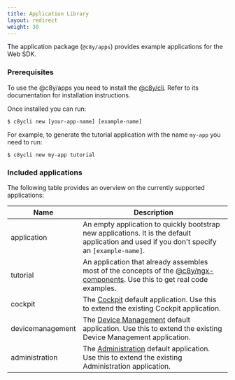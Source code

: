 ```yaml
---
title: Application Library
layout: redirect
weight: 30
---
```



The application package (`@c8y/apps`) provides example applications for the Web SDK.

### Prerequisites

To use the @c8y/apps you need to install the [@c8y/cli](/web/angular#cli). Refer to its documentation for installation instructions.

Once installed you can run:

```
$ c8ycli new [your-app-name] [example-name]
```

For example, to generate the tutorial application with the name `my-app` you need to run:

```
$ c8ycli new my-app tutorial
```

### Included applications

The following table provides an overview on the currently supported applications:

| Name | Description |
| ---- | --- |
|application| An empty application to quickly bootstrap new applications. It is the default application and used if you don't specify an `[example-name]`.|
|tutorial| An application that already assembles most of the concepts of the [@c8y/ngx-components](/web/angular#ngx-components). Use this to get real code examples. |
|cockpit| The [Cockpit](/users-guide/cockpit/) default application. Use this to extend the existing Cockpit application. |
|devicemanagement| The [Device Management](/users-guide/device-management/) default application. Use this to extend the existing Device Management application. |
|administration| The [Administration](/users-guide/administration/) default application. Use this to extend the existing Administration application. |
